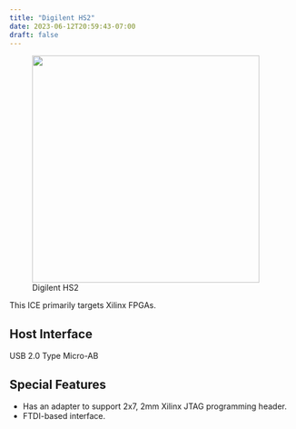 ```yaml
---
title: "Digilent HS2"
date: 2023-06-12T20:59:43-07:00
draft: false
---
```


<figure class="page-figure">
<img width="400rem" src="/images/debuggers/HS2_InlineHeader.jpg">
<figcaption> Digilent HS2 </figcaption>
</figure>

This ICE primarily targets Xilinx FPGAs.


## Host Interface

USB 2.0 Type Micro-AB

## Special Features

*  Has an adapter to support 2x7, 2mm Xilinx JTAG programming header.
*  FTDI-based interface.

